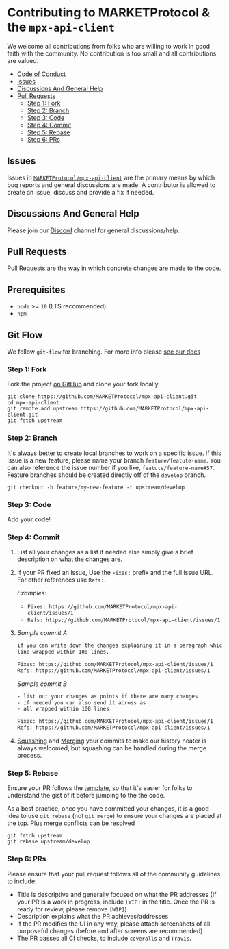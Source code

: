 # Contributing to MARKETProtocol & the `mpx-api-client`

We welcome all contributions from folks who are willing to work in good faith
with the community. No contribution is too small and all contributions are
valued.

* [Code of Conduct](https://github.com/MARKETProtocol/community/blob/master/guidelines/code-of-confuct.md)
* [Issues](#issues)
* [Discussions And General Help](#discussions-and-general-help)
* [Pull Requests](#pull-requests)
  * [Step 1: Fork](#step-1-fork)
  * [Step 2: Branch](#step-2-branch)
  * [Step 3: Code](#step-3-code)
  * [Step 4: Commit](#step-4-commit)
  * [Step 5: Rebase](#step-5-rebase)
  * [Step 6: PRs](#step-6-prs)

## Issues

Issues in [`MARKETProtocol/mpx-api-client`](https://github.com/MARKETProtocol/mpx-api-client/issues) are the 
primary means by which bug reports and general discussions are made. A contributor is allowed to create an issue,
discuss and provide a fix if needed.

## Discussions And General Help

Please join our [Discord](https://marketprotocol.io/discord) channel for general discussions/help.

## Pull Requests

Pull Requests are the way in which concrete changes are made to the code.

## Prerequisites

- `node` >= `10` (LTS recommended)
- `npm`

## Git Flow

We follow `git-flow` for branching.  For more info please [see our docs](https://docs.marketprotocol.io/#git-flow)

### Step 1: Fork

Fork the project [on GitHub](https://github.com/MARKETProtocol/mpx-api-client) and clone your
fork locally.

```shell
git clone https://github.com/MARKETProtocol/mpx-api-client.git
cd mpx-api-client
git remote add upstream https://github.com/MARKETProtocol/mpx-api-client.git
git fetch upstream
```

### Step 2: Branch

It's always better to create local branches to work on a specific issue. If this issue is a new feature,
please name your branch `feature/featute-name`.  You can also reference the issue number if you like, `featute/feature-name#57`. 
Feature branches should be created directly off of the `develop` branch.

```shell
git checkout -b feature/my-new-feature -t upstream/develop
```

### Step 3: Code

Add your code!

### Step 4: Commit

1. List all your changes as a list if needed else simply give a brief
  description on what the changes are.
1. If your PR fixed an issue, Use the `Fixes:` prefix and the full issue URL.
  For other references use `Refs:`.

    _Examples:_
    * `Fixes: https://github.com/MARKETProtocol/mpx-api-client/issues/1`
    * `Refs: https://github.com/MARKETProtocol/mpx-api-client/issues/1`

1. _Sample commit A_
    ```txt
    if you can write down the changes explaining it in a paragraph which each
    line wrapped within 100 lines.

    Fixes: https://github.com/MARKETProtocol/mpx-api-client/issues/1
    Refs: https://github.com/MARKETProtocol/mpx-api-client/issues/1
    ```

    _Sample commit B_
    ```txt
    - list out your changes as points if there are many changes
    - if needed you can also send it across as
    - all wrapped within 100 lines

    Fixes: https://github.com/MARKETProtocol/mpx-api-client/issues/1
    Refs: https://github.com/MARKETProtocol/mpx-api-client/issues/1
    ```
6. [Squashing](https://git-scm.com/book/en/v2/Git-Tools-Rewriting-History) and [Merging](https://git-scm.com/docs/git-merge) your commits to make our history neater is always welcomed, but squashing can be handled during the merge process.

### Step 5: Rebase

Ensure your PR follows the [template](https://github.com/MARKETProtocol/MARKETProtocol/blob/develop/.github/PULL_REQUEST_TEMPLATE.md), so that it's
easier for folks to understand the gist of it before jumping to the
the code.

As a best practice, once you have committed your changes, it is a good idea
to use `git rebase` (not `git merge`) to ensure your changes are placed at the
top. Plus merge conflicts can be resolved

```shell
git fetch upstream
git rebase upstream/develop
```

### Step 6: PRs

Please ensure that your pull request follows all of the community guidelines to include:

* Title is descriptive and generally focused on what the PR addresses (If your PR is a work in progress, include `[WIP]` in the title. Once the PR is ready for review, please remove `[WIP]`)
* Description explains what the PR achieves/addresses
* If the PR modifies the UI in any way, please attach screenshots of all purposeful changes (before and after screens are recommended)
* The PR passes all CI checks, to include `coveralls` and `Travis`.
